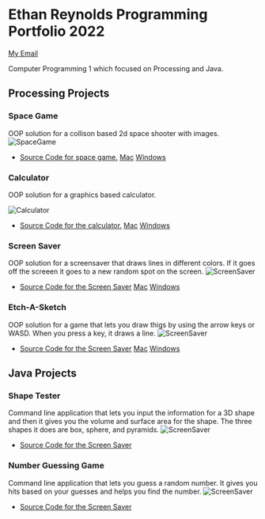 # Ethan Reynolds Programming Portfolio 2022
[My Email](mailto:ereynolds2364@gmail.com)

Computer Programming 1 which focused on Processing and Java.

## Processing Projects

### Space Game
OOP solution for a collison based 2d space shooter with images.
![SpaceGame](https://github.com/SFgiantsfan/Programming-Portfolio-2021-2022/blob/gh-pages/Images/SpaceGame2022.png?raw=true)
* [Source Code for space game.](https://github.com/SFgiantsfan/Programming-Portfolio-2021-2022/blob/gh-pages/src/SpaceGame.zip)
[Mac]()
[Windows]()

### Calculator 
OOP solution for a graphics based calculator.

![Calculator](https://github.com/SFgiantsfan/Programming-Portfolio-2021-2022/blob/gh-pages/Images/Calculator2022.png?raw=true)
* [Source Code for the calculator.](https://github.com/SFgiantsfan/Programming-Portfolio-2021-2022/blob/gh-pages/src/Calculator.zip)
[Mac]()
[Windows]()

### Screen Saver
OOP solution for a screensaver that draws lines in different colors. If it goes off the screeen it goes to a new random spot on the screen.
![ScreenSaver](https://github.com/SFgiantsfan/Programming-Portfolio-2021-2022/blob/gh-pages/Images/ScreenSaverScreenshot.png?raw=true)
* [Source Code for the Screen Saver](https://github.com/SFgiantsfan/Programming-Portfolio-2021-2022/blob/gh-pages/src/ScreenSaver.zip)
[Mac]()
[Windows]()

### Etch-A-Sketch
OOP solution for a game that lets you draw thigs by using the arrow keys or WASD. When you press a key, it draws a line.
![ScreenSaver](https://github.com/SFgiantsfan/Programming-Portfolio-2021-2022/blob/gh-pages/Images/Etch-A-SketchScreenShotNew.png?raw=true)
* [Source Code for the Screen Saver](https://github.com/SFgiantsfan/Programming-Portfolio-2021-2022/blob/gh-pages/src/Etch_A_Sketch.zip)
[Mac]()
[Windows]()

## Java Projects

### Shape Tester
Command line application that lets you input the information for a 3D shape and then it gives you the volume and surface area for the shape. The three shapes it does are box, sphere, and pyramids.
![ScreenSaver](https://github.com/SFgiantsfan/Programming-Portfolio-2021-2022/blob/gh-pages/Images/ShapeTesterScreenShot.png?raw=true)
* [Source Code for the Screen Saver](https://github.com/SFgiantsfan/Programming-Portfolio-2021-2022/blob/gh-pages/src/ShapeTester.zip)

### Number Guessing Game
Command line application that lets you guess a random number. It gives you hits based on your guesses and helps you find the number.
![ScreenSaver](https://github.com/SFgiantsfan/Programming-Portfolio-2021-2022/blob/gh-pages/Images/NumeberGuessingGameScreenShot.png?raw=true)
* [Source Code for the Screen Saver](https://github.com/SFgiantsfan/Programming-Portfolio-2021-2022/blob/gh-pages/src/NumberGuessingGame.zip)
